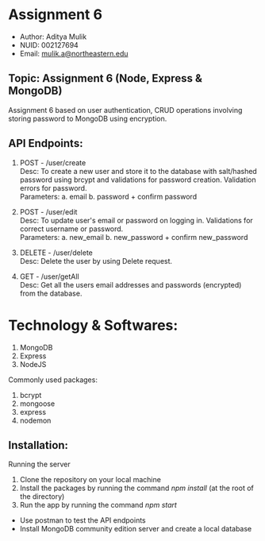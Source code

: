 
# Assignment 6

- Author: Aditya Mulik
- NUID: 002127694
- Email: mulik.a@northeastern.edu

## Topic: Assignment 6 (Node, Express & MongoDB)
Assignment 6 based on user authentication, CRUD operations involving storing password to MongoDB using encryption.

## API Endpoints:

1. POST - /user/create \
Desc: To create a new user and store it to the database with salt/hashed password using brcypt and validations for password creation. Validation errors for password. \
Parameters: a. email 
            b. password + confirm password 

2. POST - /user/edit \
Desc: To update user's email or password on logging in. Validations for correct username or password. \
Parameters: a. new_email
            b. new_password + confirm new_password

3. DELETE - /user/delete \
Desc: Delete the user by using Delete request.

4. GET - /user/getAll \
Desc: Get all the users email addresses and passwords (encrypted) from the database.

# Technology & Softwares:

1. MongoDB
2. Express
3. NodeJS

Commonly used packages:
1. bcrypt
2. mongoose
3. express
4. nodemon

## Installation:

Running the server
1. Clone the repository on your local machine
2. Install the packages by running the command *npm install* (at the root of the directory)
3. Run the app by running the command *npm start*

* Use postman to test the API endpoints
* Install MongoDB community edition server and create a local database
